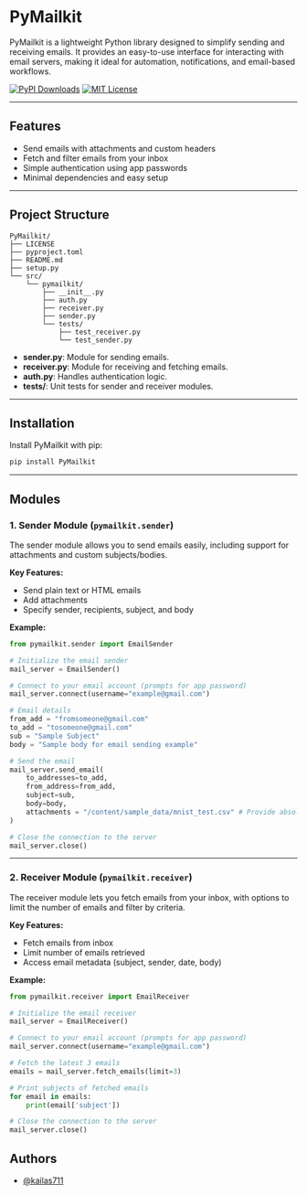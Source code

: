 # PyMailkit

PyMailkit is a lightweight Python library designed to simplify sending and receiving emails. It provides an easy-to-use interface for interacting with email servers, making it ideal for automation, notifications, and email-based workflows.

[![PyPI Downloads](https://static.pepy.tech/badge/pymailkit)](https://pepy.tech/projects/pymailkit)
[![MIT License](https://img.shields.io/badge/License-MIT-green.svg)](https://choosealicense.com/licenses/mit/)

---

## Features

- Send emails with attachments and custom headers
- Fetch and filter emails from your inbox
- Simple authentication using app passwords
- Minimal dependencies and easy setup

---

## Project Structure

```
PyMailkit/
├── LICENSE
├── pyproject.toml
├── README.md
├── setup.py
└── src/
    └── pymailkit/
        ├── __init__.py
        ├── auth.py
        ├── receiver.py
        ├── sender.py
        └── tests/
            ├── test_receiver.py
            └── test_sender.py
```

- **sender.py**: Module for sending emails.
- **receiver.py**: Module for receiving and fetching emails.
- **auth.py**: Handles authentication logic.
- **tests/**: Unit tests for sender and receiver modules.

---

## Installation

Install PyMailkit with pip:

```bash
pip install PyMailkit
```

---

## Modules

### 1. Sender Module (`pymailkit.sender`)

The sender module allows you to send emails easily, including support for attachments and custom subjects/bodies.

**Key Features:**
- Send plain text or HTML emails
- Add attachments
- Specify sender, recipients, subject, and body

**Example:**

```python
from pymailkit.sender import EmailSender

# Initialize the email sender
mail_server = EmailSender()

# Connect to your email account (prompts for app password)
mail_server.connect(username="example@gmail.com")

# Email details
from_add = "fromsomeone@gmail.com"
to_add = "tosomeone@gmail.com"
sub = "Sample Subject"
body = "Sample body for email sending example"

# Send the email
mail_server.send_email(
    to_addresses=to_add,
    from_address=from_add,
    subject=sub,
    body=body,
    attachments = "/content/sample_data/mnist_test.csv" # Provide absolute path
)

# Close the connection to the server
mail_server.close()
```

---

### 2. Receiver Module (`pymailkit.receiver`)

The receiver module lets you fetch emails from your inbox, with options to limit the number of emails and filter by criteria.

**Key Features:**
- Fetch emails from inbox
- Limit number of emails retrieved
- Access email metadata (subject, sender, date, body)

**Example:**

```python
from pymailkit.receiver import EmailReceiver

# Initialize the email receiver
mail_server = EmailReceiver()

# Connect to your email account (prompts for app password)
mail_server.connect(username="example@gmail.com")

# Fetch the latest 3 emails
emails = mail_server.fetch_emails(limit=3)

# Print subjects of fetched emails
for email in emails:
    print(email['subject'])

# Close the connection to the server
mail_server.close()
```


## Authors
- [@kailas711](https://github.com/kailas711)